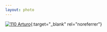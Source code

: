 ```yaml
---
layout: photo
---
```


[![110 Arturo](https://c1.staticflickr.com/1/571/22263556282_83f5ec0101_c.jpg)](https://www.flickr.com/photos/131440297@N08/22263556282/){:target="_blank" rel="noreferrer"}
